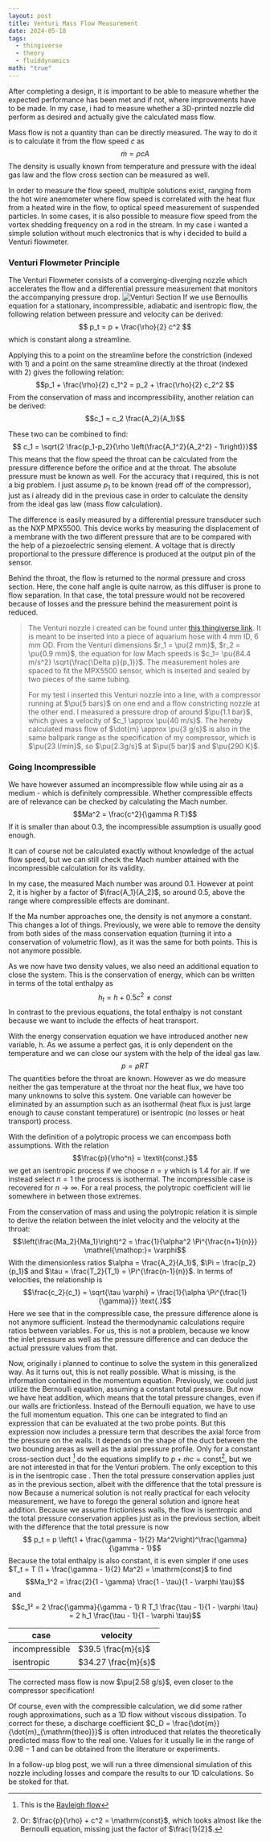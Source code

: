 ```yaml
---
layout: post
title: Venturi Mass Flow Measurement
date: 2024-05-18
tags:
  - thingiverse
  - theory
  - fluiddynamics
math: "true"
---
```

After completing a design, it is important to be able to measure whether the expected performance has been met and if not, where improvements have to be made.
In my case, i had to measure whether a 3D-printed nozzle did perform as desired and actually give the calculated mass flow.

Mass flow is not a quantity than can be directly measured. The way to do it  is to calculate it from the flow speed $c$ as
$$\dot{m} = \rho c A$$
The density is usually known from temperature and pressure with the ideal gas law and the flow cross section can be measured as well.

In order to measure the flow speed, multiple solutions exist, ranging from the hot wire anemometer where flow speed is correlated with the heat flux from a heated wire in the flow, to optical speed measurement of suspended particles. In some cases, it is also possible to measure flow speed from the vortex shedding frequency on a rod in the stream.
In my case i wanted a simple solution without much electronics that is why i decided to build a Venturi flowmeter.
### Venturi Flowmeter Principle
The Venturi Flowmeter consists of a converging-diverging nozzle which accelerates the flow and a differential pressure measurement that monitors the accompanying pressure drop.
![Venturi Section](/assets/Venturi/venturi_section.png)
If we use Bernoullis equation for a stationary, incompressible, adiabatic and isentropic flow, the following relation between pressure and velocity can be derived:
$$ p_t = p + \frac{\rho}{2} c^2 $$
which is constant along a streamline.

Applying this to a point on the streamline before the constriction (indexed with 1) and a point on the same streamline directly at the throat (indexed with 2) gives the following relation:
$$p_1 + \frac{\rho}{2} c_1^2 = p_2 + \frac{\rho}{2} c_2^2 $$
From the conservation of mass and incompressibility, another relation can be derived:
$$c_1 = c_2 \frac{A_2}{A_1}$$

These two can be combined to find:
$$ c_1 = \sqrt{2 \frac{p_1-p_2}{\rho \left(\frac{A_1^2}{A_2^2} - 1\right)}}$$
This means that the flow speed the throat can be calculated from the pressure difference before the orifice and at the throat. The absolute pressure must be known as well. For the accuracy that i required, this is not a big problem. I just assume $p_1$ to be known (read off of the compressor), just as i already did in the previous case in order to calculate the density from the ideal gas law (mass flow calculation).

The difference is easily measured by a differential pressure transducer such as the NXP MPX5500.
This device works by measuring the displacement of a membrane with the two different pressure that are to be compared with the help of a piezoelectric sensing element. A voltage that is directly proportional to the pressure difference is produced at the output pin of the sensor.

Behind the throat, the flow is returned to the normal pressure and cross section. Here, the cone half angle is quite narrow, as this diffuser is prone to flow separation. In that case, the total pressure would not be recovered because of losses and the pressure behind the measurement point is reduced.

>The Venturi nozzle i created can be found unter [this thingiverse link](https://www.thingiverse.com/thing:5188437). It is meant to be inserted into a piece of aquarium hose with 4 mm ID, 6 mm OD. From the Venturi dimensions $r_1 = \pu{2 mm}$, $r_2 = \pu{0.9 mm}$, the equation for low Mach  speeds is $c_1= \pu{84.4 m/s^2} \sqrt{\frac{\Delta p}{p_1}}$.
>The measurement holes are spaced to fit the MPX5500 sensor, which is inserted and sealed by two pieces of the same tubing.
> 
>For my test i inserted this Venturi nozzle into a line, with a compressor running at $\pu{5 bars}$ on one end and a flow constricting nozzle at the other end.
>I measured a pressure drop of around $\pu{1.1 bar}$, which gives a velocity of $c_1 \approx \pu{40 m/s}$.
>The hereby calculated mass flow of $\dot{m} \approx \pu{3 g/s}$ is also in the same ballpark range as the specification of my compressor, which is $\pu{23 l/min}$, so $\pu{2.3g/s}$ at $\pu{5 bar}$ and $\pu{290 K}$.

### Going Incompressible
We have however assumed an incompressible flow while using air as a medium - which is definitely compressible.
Whether compressible effects are of relevance can be checked by calculating the Mach number.
$$Ma^2 = \frac{c^2}{\gamma R T}$$
If it is smaller than about 0.3, the incompressible assumption is usually good enough.

It can of course not be calculated exactly without knowledge of the actual flow speed, but we can still check the Mach number attained with the incompressible calculation for its validity.

In my case, the measured Mach number  was around $0.1$. However at point $2$, it is higher by a factor of $\frac{A_1}{A_2}$, so around $0.5$, above the range where compressible effects are dominant.

If the Ma number approaches one, the density is not anymore a constant. This changes a lot of things. Previously, we were able to remove the density from both sides of the mass conservation equation (turning it into a conservation of volumetric flow), as it was the same for both points.
This is not anymore possible.

As we now have two density values, we also need an additional equation to close the system. This is the conservation of energy, which can be written in terms of the total enthalpy as
$$ h_t = h + 0.5 c^2 \neq const $$
In contrast to the previous equations, the total enthalpy is not constant because we want to include the effects of heat transport.

With the energy conservation equation we have introduced another new variable, h. As we assume a perfect gas, it is only dependent on the temperature and we can close our system with the help of the ideal gas law.
$$ p = \rho R T$$
The quantities before the throat are known. However as we do measure neither the gas temperature at the throat nor the heat flux, we have too many unknowns to solve this system.
One variable can however be eliminated by an assumption such as an isothermal (heat flux is just large enough to cause constant temperature) or isentropic (no losses or heat transport) process.

With the definition of a polytropic process we can encompass both assumptions.
With the relation
$$\frac{p}{\rho^n} = \textit{const.}$$
we get an isentropic process if we choose $n = \gamma$ which is 1.4 for air. If we instead select $n=1$ the process is isothermal. The incompressible case is recovered for $n \rightarrow \infty$. For a real process, the polytropic coefficient will lie somewhere in between those extremes.

From the conservation of mass and using the polytropic relation it is simple to derive the relation between the inlet velocity and the velocity at the throat:
$$\left(\frac{Ma_2}{Ma_1}\right)^2 = \frac{1}{\alpha^2 \Pi^{\frac{n+1}{n}}} \mathrel{\mathop:}= \varphi$$
With the dimensionless ratios $\alpha = \frac{A_2}{A_1}$, $\Pi = \frac{p_2}{p_1}$ and $\tau = \frac{T_2}{T_1} = \Pi^{\frac{n-1}{n}}$.
In terms of velocities, the relationship is
$$\frac{c_2}{c_1} = \sqrt{\tau \varphi} = \frac{1}{\alpha \Pi^{\frac{1}{\gamma}}} \text{.}$$
Here we see that in the compressible case, the pressure difference alone is not anymore sufficient. Instead the thermodynamic calculations require ratios between variables. For us, this is not a problem, because we know the inlet pressure as well as the pressure difference and can deduce the actual pressure values from that.

Now, originally i planned to continue to solve the system in this generalized way. As it turns out, this is not really possible.
What is missing, is the information contained in the momentum equation. Previously, we could just utilize the Bernoulli equation, assuming a constant total pressure. But now we have heat addition, which means that the total pressure changes, even if our walls are frictionless. Instead of the Bernoulli equation, we have to use the full momentum equation. 
This one can be integrated to find an expression that can be evaluated at the two probe points. But this expression now includes a pressure term that describes the axial force from the pressure on the walls. It  depends on the shape of the duct between the two bounding areas as well as the axial pressure profile. Only for a constant cross-section duct [^1] do the equations simplify to  $p + \dot{m} c = \mathrm{const}$[^2], but we are not interested in that for the Venturi problem.
The only exception to this is in the isentropic case . Then the total pressure conservation applies just as in the previous section, albeit with the difference that the total pressure is now
Because a numerical solution is not really practical for each velocity measurement, we have to forego the general solution and ignore heat addition. Because we assume frictionless walls, the flow is isentropic and the total pressure conservation applies just as in the previous section, albeit with the difference that the total pressure is now
$$ p_t = p \left(1 + \frac{\gamma - 1}{2} Ma^2\right)^\frac{\gamma}{\gamma - 1}$$
Because the total enthalpy is also constant, it is even simpler if one uses
$T_t = T (1 + \frac{\gamma - 1}{2} Ma^2) = \mathrm{const}$
to find
$$Ma_1^2 = \frac{2}{1 - \gamma} \frac{1 - \tau}{1 - \varphi \tau}$$
and
$$c_1² = 2 \frac{\gamma}{\gamma - 1} R T_1 \frac{\tau - 1}{1 - \varphi \tau} = 2 h_1 \frac{\tau - 1}{1 - \varphi \tau}$$

| case           | velocity            |
| -------------- | ------------------- |
| incompressible | $39.5 \frac{m}{s}$  |
| isentropic     | $34.27 \frac{m}{s}$ |

The corrected mass flow is now $\pu{2.58 g/s}$, even closer to the compressor specification!

Of course, even with the compressible calculation, we did some rather rough approximations, such as a 1D flow without viscous dissipation. To correct for these, a discharge coefficient $C_D = \frac{\dot{m}}{\dot{m}_{\mathrm{theo}}}$ is often introduced that relates the theoretically predicted mass flow to the real one.
Values for it usually lie in the range of $0.98-1$ and can be obtained from the literature or experiments.

In a follow-up blog post, we will run a three dimensional simulation of this nozzle including losses and compare the results to our 1D calculations. So be stoked for that.

[^1]: This is the [Rayleigh flow](https://en.wikipedia.org/wiki/Rayleigh_flow)
[^2]: Or: $\frac{p}{\rho} + c^2 = \mathrm{const}$, which looks almost like the Bernoulli equation, missing just the factor of $\frac{1}{2}$. 


